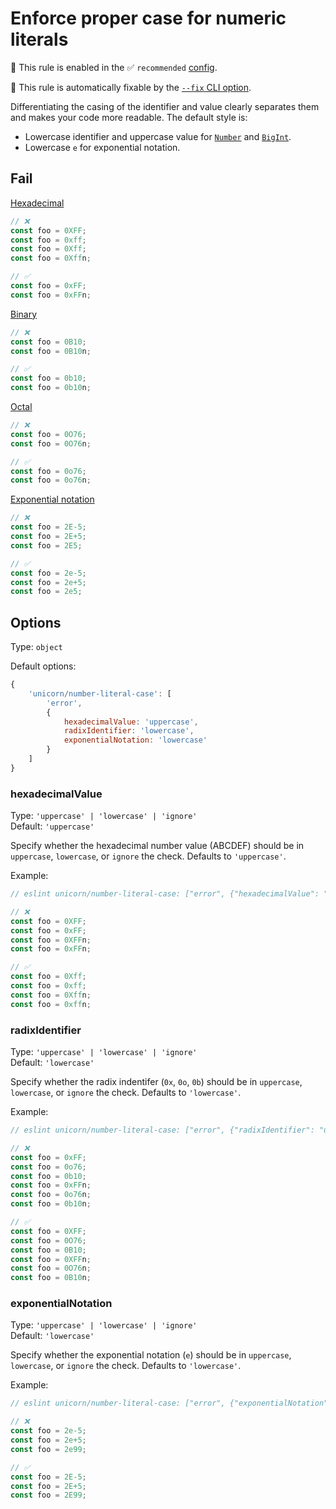 # Enforce proper case for numeric literals

💼 This rule is enabled in the ✅ `recommended` [config](https://github.com/sindresorhus/eslint-plugin-unicorn#preset-configs-eslintconfigjs).

🔧 This rule is automatically fixable by the [`--fix` CLI option](https://eslint.org/docs/latest/user-guide/command-line-interface#--fix).

<!-- end auto-generated rule header -->
<!-- Do not manually modify this header. Run: `npm run fix:eslint-docs` -->

Differentiating the casing of the identifier and value clearly separates them and makes your code more readable. The default style is:

- Lowercase identifier and uppercase value for [`Number`](https://developer.mozilla.org/en-US/docs/Web/JavaScript/Data_structures#Number_type) and [`BigInt`](https://developer.mozilla.org/en-US/docs/Web/JavaScript/Data_structures#BigInt_type).
- Lowercase `e` for exponential notation.

## Fail

[Hexadecimal](https://developer.mozilla.org/en-US/docs/Web/JavaScript/Reference/Lexical_grammar#Hexadecimal)

```js
// ❌
const foo = 0XFF;
const foo = 0xff;
const foo = 0Xff;
const foo = 0Xffn;

// ✅
const foo = 0xFF;
const foo = 0xFFn;
```

[Binary](https://developer.mozilla.org/en-US/docs/Web/JavaScript/Reference/Lexical_grammar#Binary)

```js
// ❌
const foo = 0B10;
const foo = 0B10n;

// ✅
const foo = 0b10;
const foo = 0b10n;
```

[Octal](https://developer.mozilla.org/en-US/docs/Web/JavaScript/Reference/Lexical_grammar#Octal)

```js
// ❌
const foo = 0O76;
const foo = 0O76n;

// ✅
const foo = 0o76;
const foo = 0o76n;
```

[Exponential notation](https://developer.mozilla.org/en-US/docs/Web/JavaScript/Reference/Lexical_grammar#Exponential)

```js
// ❌
const foo = 2E-5;
const foo = 2E+5;
const foo = 2E5;

// ✅
const foo = 2e-5;
const foo = 2e+5;
const foo = 2e5;
```

## Options

Type: `object`

Default options:

```js
{
	'unicorn/number-literal-case': [
		'error',
		{
			hexadecimalValue: 'uppercase',
			radixIdentifier: 'lowercase',
			exponentialNotation: 'lowercase'
		}
	]
}
```

### hexadecimalValue

Type: `'uppercase' | 'lowercase' | 'ignore'`\
Default: `'uppercase'`

Specify whether the hexadecimal number value (ABCDEF) should be in `uppercase`, `lowercase`, or `ignore` the check. Defaults to `'uppercase'`.

Example:
```js
// eslint unicorn/number-literal-case: ["error", {"hexadecimalValue": "lowercase"}]

// ❌
const foo = 0XFF;
const foo = 0xFF;
const foo = 0XFFn;
const foo = 0xFFn;

// ✅
const foo = 0Xff;
const foo = 0xff;
const foo = 0Xffn;
const foo = 0xffn;
```

### radixIdentifier

Type: `'uppercase' | 'lowercase' | 'ignore'`\
Default: `'lowercase'`

Specify whether the radix indentifer (`0x`, `0o`, `0b`) should be in `uppercase`, `lowercase`, or `ignore` the check. Defaults to `'lowercase'`.

Example:
```js
// eslint unicorn/number-literal-case: ["error", {"radixIdentifier": "uppercase"}]

// ❌
const foo = 0xFF;
const foo = 0o76;
const foo = 0b10;
const foo = 0xFFn;
const foo = 0o76n;
const foo = 0b10n;

// ✅
const foo = 0XFF;
const foo = 0O76;
const foo = 0B10;
const foo = 0XFFn;
const foo = 0O76n;
const foo = 0B10n;
```

### exponentialNotation

Type: `'uppercase' | 'lowercase' | 'ignore'`\
Default: `'lowercase'`

Specify whether the exponential notation (`e`) should be in `uppercase`, `lowercase`, or `ignore` the check. Defaults to `'lowercase'`.

Example:
```js
// eslint unicorn/number-literal-case: ["error", {"exponentialNotation": "uppercase"}]

// ❌
const foo = 2e-5;
const foo = 2e+5;
const foo = 2e99;

// ✅
const foo = 2E-5;
const foo = 2E+5;
const foo = 2E99;
```
